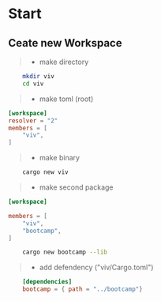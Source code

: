 # Start

## Ceate new Workspace

>- make directory

```bash
    mkdir viv
    cd viv
```

>- make toml (root)

```toml
[workspace]
resolver = "2"
members = [
    "viv",
]

```

>- make binary

```bash
    cargo new viv
```

>- make second package

```toml
[workspace]

members = [
    "viv",
    "bootcamp",
]
```

```bash
    cargo new bootcamp --lib
```

>- add defendency ("viv/Cargo.toml")

```toml
    [dependencies]
    bootcamp = { path = "../bootcamp"}
```

